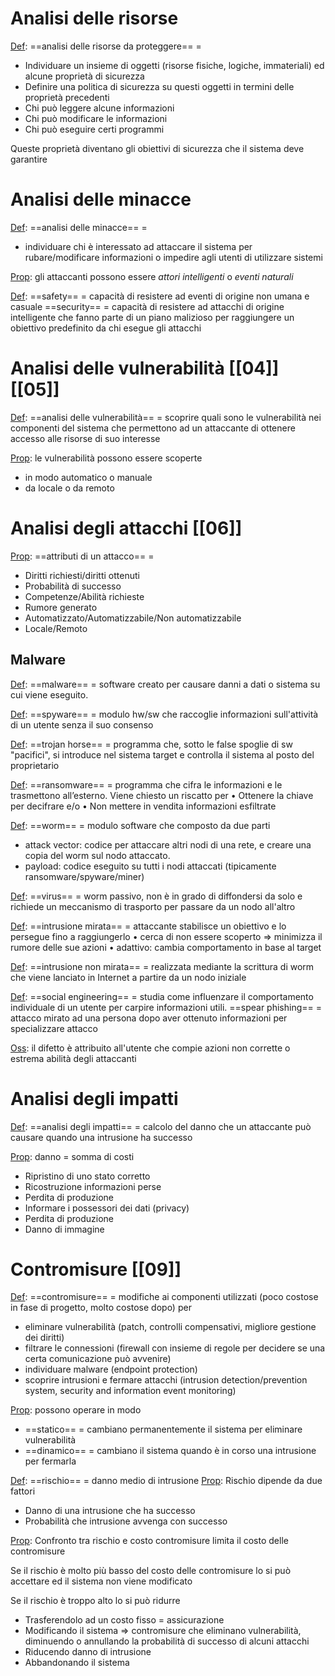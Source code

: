 # Analisi delle risorse
<u>Def</u>: ==analisi delle risorse da proteggere== =
- Individuare un insieme di oggetti (risorse fisiche, logiche, immateriali) ed alcune proprietà di sicurezza
 - Definire una politica di sicurezza su questi oggetti in termini delle proprietà precedenti
- Chi può leggere alcune informazioni
- Chi può modificare le informazioni
- Chi può eseguire certi programmi

Queste proprietà diventano gli obiettivi di sicurezza che il sistema deve garantire

# Analisi delle minacce
<u>Def</u>: ==analisi delle minacce== = 
- individuare chi è interessato ad attaccare il sistema per rubare/modificare informazioni o impedire agli utenti di utilizzare sistemi

<u>Prop</u>: gli attaccanti possono essere *attori intelligenti* o *eventi naturali*

<u>Def</u>: ==safety== = capacità di resistere ad eventi di origine non umana e casuale
	==security== = capacità di resistere ad attacchi di origine intelligente che fanno parte di un
	 piano malizioso per raggiungere un obiettivo predefinito da chi esegue gli attacchi

# Analisi delle vulnerabilità [[04]] [[05]]
<u>Def</u>: ==analisi delle vulnerabilità== = scoprire quali sono le vulnerabilità nei componenti del 
	 sistema che permettono ad un attaccante di ottenere accesso alle risorse di suo interesse
	 
<u>Prop</u>: le vulnerabilità possono essere scoperte 
- in modo automatico o manuale
- da locale o da remoto

# Analisi degli attacchi [[06]]
<u>Prop</u>: ==attributi di un attacco== = 
- Diritti richiesti/diritti ottenuti
- Probabilità di successo
- Competenze/Abilità richieste
- Rumore generato
- Automatizzato/Automatizzabile/Non automatizzabile
- Locale/Remoto

## Malware
<u>Def</u>: ==malware== = software creato per causare danni a dati  o sistema su cui viene eseguito.

<u>Def</u>: ==spyware== = modulo hw/sw che raccoglie informazioni sull'attività  di un utente senza il suo consenso

<u>Def</u>: ==trojan horse== = programma che, sotto le false spoglie di sw "pacifici", si introduce
nel sistema target e controlla il sistema al posto del proprietario

<u>Def</u>: ==ransomware== = programma che cifra le informazioni e le trasmettono all’esterno.
	Viene chiesto un riscatto per
		• Ottenere la chiave per decifrare e/o
		• Non mettere in vendita informazioni esfiltrate

<u>Def</u>: ==worm== = modulo software che composto da due parti
- attack vector: codice per attaccare altri nodi di una rete, e creare una copia del worm sul nodo attaccato.
- payload: codice eseguito su tutti i nodi attaccati (tipicamente ransomware/spyware/miner)

<u>Def</u>: ==virus== = worm passivo, non è in grado di diffondersi da solo e richiede un meccanismo
	di trasporto per passare da un nodo all'altro


<u>Def</u>: ==intrusione mirata== = attaccante stabilisce un obiettivo e lo persegue fino a raggiungerlo
	• cerca di non essere scoperto => minimizza il rumore delle sue azioni
	• adattivo: cambia comportamento in base al target

<u>Def</u>: ==intrusione non mirata== = realizzata mediante la scrittura di worm che viene lanciato in 
	Internet a partire da un nodo iniziale

<u>Def</u>: ==social engineering== = studia come influenzare il comportamento individuale di un utente 
	per carpire informazioni utili.
	==spear phishing== = attacco mirato ad una persona dopo aver ottenuto informazioni per specializzare attacco

<u>Oss</u>: il difetto è attribuito all'utente che compie azioni non corrette o estrema abilità degli attaccanti

# Analisi degli impatti
<u>Def</u>: ==analisi degli impatti== = calcolo del danno che un attaccante può causare quando
una intrusione ha successo

<u>Prop</u>: danno = somma di costi
- Ripristino di uno stato corretto
- Ricostruzione informazioni perse
- Perdita di produzione
- Informare i possessori dei dati (privacy)
- Perdita di produzione
- Danno di immagine

# Contromisure [[09]]
<u>Def</u>: ==contromisure== = modifiche ai componenti utilizzati (poco costose in fase di progetto, molto costose dopo) per
- eliminare vulnerabilità (patch, controlli compensativi, migliore gestione dei diritti)
- filtrare le connessioni (firewall con insieme di regole per decidere se una certa comunicazione può avvenire)
- individuare malware (endpoint protection)
- scoprire intrusioni e fermare attacchi (intrusion detection/prevention system, security and information event monitoring)

<u>Prop</u>: possono operare in modo
- ==statico== = cambiano permanentemente il sistema per eliminare vulnerabilità
- ==dinamico== = cambiano il sistema quando è in corso una intrusione per fermarla


<u>Def</u>: ==rischio== = danno medio di intrusione 
<u>Prop</u>: Rischio dipende da due fattori
- Danno di una intrusione che ha successo
- Probabilità che intrusione avvenga con successo

<u>Prop</u>: Confronto tra rischio e costo contromisure limita il costo delle contromisure

Se il rischio è molto più basso del costo delle contromisure lo si può accettare ed il sistema non viene modificato

Se il rischio è troppo alto lo si può ridurre
- Trasferendolo ad un costo fisso = assicurazione
- Modificando il sistema => contromisure che eliminano vulnerabilità, diminuendo o annullando la probabilità di successo di alcuni attacchi
- Riducendo danno di intrusione
- Abbandonando il sistema